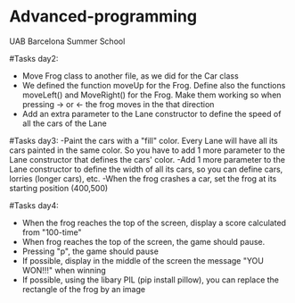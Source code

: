 # Advanced-programming
UAB Barcelona Summer School 

#Tasks day2:
- Move Frog class to another file, as we did for the Car class
- We defined the function moveUp for the Frog. Define also the functions
  moveLeft() and MoveRight() for the Frog. Make them working so when pressing -> or <- the frog moves in the that direction
- Add an extra parameter to the Lane constructor to define the speed of all the cars of the Lane
  
#Tasks day3:
-Paint the cars with a "fill" color. Every Lane will have all its cars painted in the same color. So you have to add 1 more parameter to the Lane constructor that defines the cars' color.
-Add 1 more parameter to the Lane constructor to define the width of all its cars, so you can define cars, lorries (longer cars), etc.
-When the frog crashes a car, set the frog at its starting position (400,500)

#Tasks day4:
- When the frog reaches the top of the screen, display a score calculated from "100-time"
- When frog reaches the top of the screen, the game should pause.
- Pressing "p", the game should pause
- If possible, display in the middle of the screen the message "YOU WON!!!" when winning
- If possible, using the libary PIL (pip install pillow), you can replace the rectangle of the frog by an image

